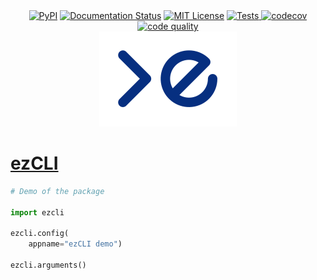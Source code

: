 <div align='center'>
    <a href="https://pypi.org/project/ezcli/"><img src="https://img.shields.io/pypi/v/ezcli" alt="PyPI" target="_blank"/></a>
    <a href="https://ezcli.readthedocs.io/en/latest"><img src="https://readthedocs.org/projects/ezcli/badge/?version=latest" alt="Documentation Status" target="_blank"/></a>
    <a href="https://github.com/louisdevie/ezcli/blob/main/LICENSE"><img src="https://img.shields.io/badge/license-MIT-yellowgreen" alt="MIT License"/></a>
    <a href="https://github.com/louisdevie/ezcli/actions/workflows/coverage.yml"><img src="https://github.com/louisdevie/ezcli/actions/workflows/coverage.yml/badge.svg" alt="Tests" target="_blank">
    <a href="https://codecov.io/gh/louisdevie/ezcli"><img src="https://codecov.io/gh/louisdevie/ezcli/branch/main/graph/badge.svg?token=KR5ITQQTUF" alt="codecov" target="_blank">
    <a href="https://github.com/louisdevie/ezcli"><img src="https://img.shields.io/badge/code_quality-terrible-critical" alt="code quality" target="_blank">
    <br>
    <img src="ezcli_icon.svg" alt="icon"/>
</div>
        
# ezCLI 

```python
# Demo of the package

import ezcli

ezcli.config(
    appname="ezCLI demo")

ezcli.arguments()
```
